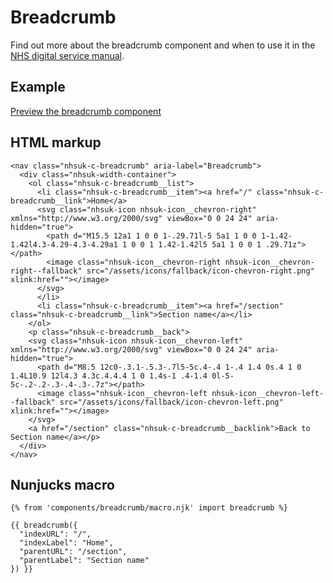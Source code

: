 # Breadcrumb

Find out more about the breadcrumb component and when to use it in the [NHS digital service manual](https://beta.nhs.uk/service-manual/).

## Example

[Preview the breadcrumb component]()

## HTML markup

    <nav class="nhsuk-c-breadcrumb" aria-label="Breadcrumb">
      <div class="nhsuk-width-container">
        <ol class="nhsuk-c-breadcrumb__list">
          <li class="nhsuk-c-breadcrumb__item"><a href="/" class="nhsuk-c-breadcrumb__link">Home</a>
          <svg class="nhsuk-icon nhsuk-icon__chevron-right" xmlns="http://www.w3.org/2000/svg" viewBox="0 0 24 24" aria-hidden="true">
            <path d="M15.5 12a1 1 0 0 1-.29.71l-5 5a1 1 0 0 1-1.42-1.42l4.3-4.29-4.3-4.29a1 1 0 0 1 1.42-1.42l5 5a1 1 0 0 1 .29.71z"></path>
            <image class="nhsuk-icon__chevron-right nhsuk-icon__chevron-right--fallback" src="/assets/icons/fallback/icon-chevron-right.png" xlink:href=""></image>
          </svg>
          </li>
          <li class="nhsuk-c-breadcrumb__item"><a href="/section" class="nhsuk-c-breadcrumb__link">Section name</a></li>
        </ol>
        <p class="nhsuk-c-breadcrumb__back">
        <svg class="nhsuk-icon nhsuk-icon__chevron-left" xmlns="http://www.w3.org/2000/svg" viewBox="0 0 24 24" aria-hidden="true">
          <path d="M8.5 12c0-.3.1-.5.3-.7l5-5c.4-.4 1-.4 1.4 0s.4 1 0 1.4L10.9 12l4.3 4.3c.4.4.4 1 0 1.4s-1 .4-1.4 0l-5-5c-.2-.2-.3-.4-.3-.7z"></path>
          <image class="nhsuk-icon__chevron-left nhsuk-icon__chevron-left--fallback" src="/assets/icons/fallback/icon-chevron-left.png" xlink:href=""></image>
        </svg>
        <a href="/section" class="nhsuk-c-breadcrumb__backlink">Back to Section name</a></p>
      </div>
    </nav>

## Nunjucks macro

    {% from 'components/breadcrumb/macro.njk' import breadcrumb %}

    {{ breadcrumb({
      "indexURL": "/",
      "indexLabel": "Home",
      "parentURL": "/section",
      "parentLabel": "Section name"
    }) }}
